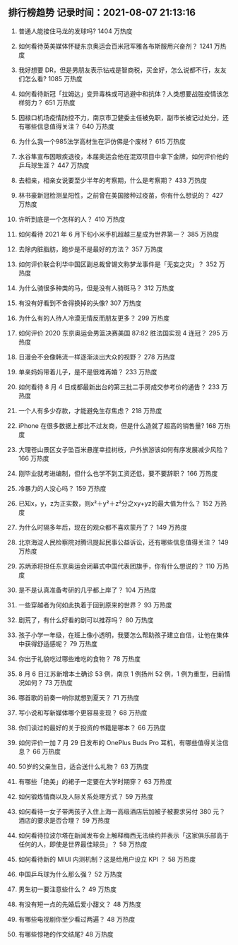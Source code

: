 
## 排行榜趋势 记录时间：2021-08-07 21:13:16
  
  1. 普通人能接住马龙的发球吗? 1404 万热度
    
  2. 如何看待英美媒体怀疑东京奥运会百米冠军雅各布斯服用兴奋剂？ 1241 万热度
    
  3. 我好想要 DR，但是男朋友表示钻戒是智商税，买金好，怎么说都不行，友友们怎么看? 1085 万热度
    
  4. 如何看待新冠「拉姆达」变异毒株或可逃避中和抗体？人类想要战胜疫情该怎样努力？ 651 万热度
    
  5. 因禄口机场疫情防控不力，南京市卫健委主任被免职，副市长被记过处分，还有哪些信息值得关注？ 640 万热度
    
  6. 为什么我一个985法学高材生在沪仿佛是个废材？ 615 万热度
    
  7. 水谷隼宣布因眼疾退役，本届奥运会他在混双项目中拿下金牌，如何评价他的乒乓球生涯？ 447 万热度
    
  8. 去相亲，相亲女说要至少半年的考察期，什么是考察期？ 433 万热度
    
  9. 林书豪新冠检测呈阳性，之前曾在美国接种过疫苗，你有什么想说的？ 427 万热度
    
  10. 许昕到底是一个怎样的人？ 410 万热度
    
  11. 如何看待 2021 年 6 月下旬小米手机超越三星成为世界第一？ 385 万热度
    
  12. 去除内脏脂肪，跑步是不是最好的方法？ 357 万热度
    
  13. 如何评价联合利华中国区副总裁曾锡文称梦龙事件是「无妄之灾」？ 352 万热度
    
  14. 为什么骑很多种类的马，但是没有人骑斑马？ 312 万热度
    
  15. 有没有好看到不舍得换掉的头像? 307 万热度
    
  16. 为什么有的人待人冷漠无情反而朋友更多？ 299 万热度
    
  17. 如何评价 2020 东京奥运会男篮决赛美国 87:82 胜法国实现 4 连冠？ 295 万热度
    
  18. 日漫会不会像韩流一样逐渐淡出大众的视野？ 278 万热度
    
  19. 单亲妈妈带着儿子，是不是很难再婚？ 233 万热度
    
  20. 如何看待 8 月 4 日成都最新出台的第三批二手房成交参考价的通告？ 233 万热度
    
  21. 一个人有多少存款，才能避免生存焦虑？ 218 万热度
    
  22. iPhone 在很多数据上都比不过友商，但是什么造就了超高的销售量? 168 万热度
    
  23. 大理苍山景区女子坠百米悬崖幸挂树枝，户外旅游该如何有序发展减少风险？ 166 万热度
    
  24. 刚毕业就考进编制，但什么也学不到工资还低，要不要辞职？ 166 万热度
    
  25. 冷暴力的人没心吗？ 159 万热度
    
  26. 已知x，y，z为正实数，则x²＋y²＋z²分之xy+yz的最大值为什么？ 152 万热度
    
  27. 为什么时隔多年后，现在的观众都不喜欢蒙丹了？ 149 万热度
    
  28. 北京海淀人民检察院对腾讯提起民事公益诉讼，还有哪些信息值得关注？ 149 万热度
    
  29. 苏炳添将担任东京奥运会闭幕式中国代表团旗手，你有什么想说的？ 110 万热度
    
  30. 是不是认真准备考研的几乎都上岸了？ 104 万热度
    
  31. 一些穿越者为何如此执着于回到原来的世界？ 93 万热度
    
  32. 剧荒了，有什么好看的剧可以推荐吗？ 80 万热度
    
  33. 孩子小学一年级，在班上像小透明，我要怎么帮助孩子建立自信，让他在集体中获得舒适感呢？ 79 万热度
    
  34. 你出于礼貌吃过哪些难吃的食物？ 78 万热度
    
  35. 8 月 6 日江苏新增本土确诊 53 例，南京 1 例扬州 52 例，1 例为重型，目前情况如何？ 73 万热度
    
  36. 哪首歌的前奏一响你就想到夏天？ 71 万热度
    
  37. 写小说和写新媒体哪个更容易变现？ 68 万热度
    
  38. 你们读过的最好的关于投资的书籍是哪本？ 66 万热度
    
  39. 如何评价一加 7 月 29 日发布的 OnePlus Buds Pro 耳机，有哪些值得关注信息？ 66 万热度
    
  40. 50岁的父亲生日，适合送什么礼物？ 63 万热度
    
  41. 有哪些「绝美」的裙子一定要在大学时期穿？ 63 万热度
    
  42. 如何锻炼情商以及人际关系处理方式？ 59 万热度
    
  43. 如何看待一女子带两孩子入住上海一高级酒店后加被子被要求另付 380 元？酒店的要求是否合理？ 59 万热度
    
  44. 如何看待拉波尔塔在新闻发布会上解释梅西无法续约并表示「这家俱乐部高于任何的人，即使是世界最佳球员」？ 58 万热度
    
  45. 如何看待新的 MIUI 内测机制？这是给用户设立 KPI ？ 58 万热度
    
  46. 中国乒乓球为什么那么强？ 52 万热度
    
  47. 男生初一要注意些什么？ 49 万热度
    
  48. 有没有短一点的先婚后爱小甜文？ 48 万热度
    
  49. 有哪些电视剧你至少看过两遍？ 48 万热度
    
  50. 有哪些惊艳的作文结尾? 48 万热度
    